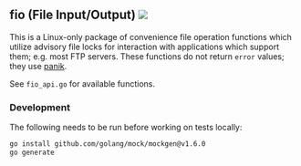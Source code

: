 ## fio (File Input/Output) ![](https://github.com/setlog/fio/workflows/Tests/badge.svg)

This is a Linux-only package of convenience file operation functions which utilize advisory file locks for interaction with applications which support them; e.g. most FTP servers. These functions do not return `error` values; they use [panik](https://github.com/setlog/panik#the-problem).

See `fio_api.go` for available functions.

### Development

The following needs to be run before working on tests locally:

```bash
go install github.com/golang/mock/mockgen@v1.6.0
go generate
```
